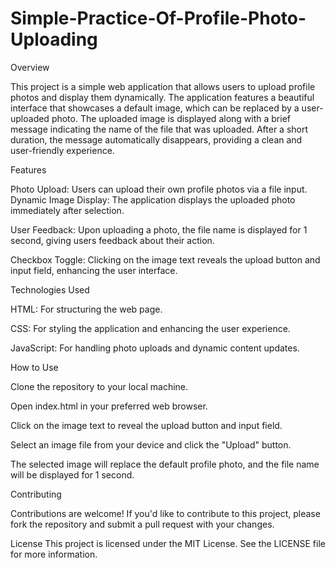 # Simple-Practice-Of-Profile-Photo-Uploading


Overview

This project is a simple web application that allows users to upload profile photos and display them dynamically. The application features a beautiful interface that showcases a default image, which can be replaced by a user-uploaded photo. The uploaded image is displayed along with a brief message indicating the name of the file that was uploaded. After a short duration, the message automatically disappears, providing a clean and user-friendly experience.

Features

Photo Upload: Users can upload their own profile photos via a file input.
Dynamic Image Display: The application displays the uploaded photo immediately after selection.

User Feedback: Upon uploading a photo, the file name is displayed for 1 second, giving users feedback about their action.

Checkbox Toggle: Clicking on the image text reveals the upload button and input field, enhancing the user interface.

Technologies Used

HTML: For structuring the web page.

CSS: For styling the application and enhancing the user experience.

JavaScript: For handling photo uploads and dynamic content updates.

How to Use

Clone the repository to your local machine.

Open index.html in your preferred web browser.

Click on the image text to reveal the upload button and input field.

Select an image file from your device and click the "Upload" button.

The selected image will replace the default profile photo, and the file name will be displayed for 1 second.


Contributing

Contributions are welcome! If you'd like to contribute to this project, please fork the repository and submit a pull request with your changes.

License
This project is licensed under the MIT License. See the LICENSE file for more information.
